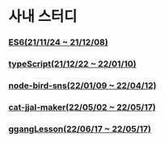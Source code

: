 # 사내 스터디
### [ES6(21/11/24 ~ 21/12/08)](https://github.com/ppotatoG/study/tree/master/ES6)

### [typeScript(21/12/22 ~ 22/01/10)](https://github.com/ppotatoG/study/tree/master/typescript)

### [node-bird-sns(22/01/09 ~ 22/04/12)](https://github.com/ppotatoG/study/tree/master/node-bird-sns)

### [cat-jjal-maker(22/05/02 ~ 22/05/17)](https://github.com/ppotatoG/study/tree/master/node-bird-sns)

### [ggangLesson(22/06/17 ~ 22/05/17)](https://github.com/ppotatoG/ggangLesson)